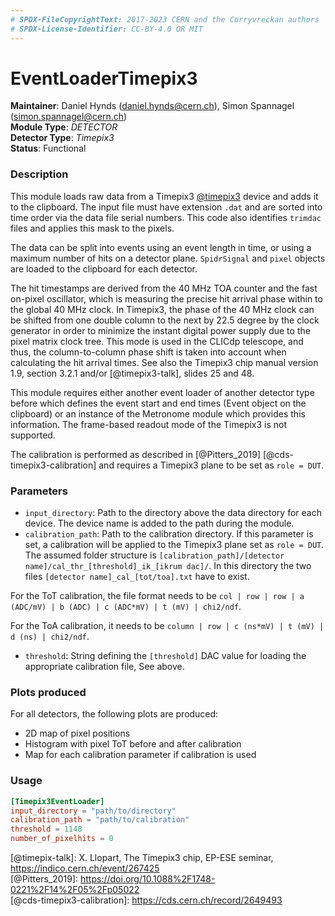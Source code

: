 ```yaml
---
# SPDX-FileCopyrightText: 2017-2023 CERN and the Corryvreckan authors
# SPDX-License-Identifier: CC-BY-4.0 OR MIT
---
```

# EventLoaderTimepix3
**Maintainer**: Daniel Hynds (<daniel.hynds@cern.ch>), Simon Spannagel (<simon.spannagel@cern.ch>)  
**Module Type**: *DETECTOR*  
**Detector Type**: *Timepix3*  
**Status**: Functional

### Description
This module loads raw data from a Timepix3 [@timepix3] device and adds it to the clipboard. The input file must have extension `.dat` and are sorted into time order via the data file serial numbers. This code also identifies `trimdac` files and applies this mask to the pixels.

The data can be split into events using an event length in time, or using a maximum number of hits on a detector plane. `SpidrSignal` and `pixel` objects are loaded to the clipboard for each detector.

The hit timestamps are derived from the 40 MHz TOA counter and the fast on-pixel oscillator, which is measuring the precise hit arrival phase within to the global 40 MHz clock.
In Timepix3, the phase of the 40 MHz clock can be shifted from one double column to the next by 22.5 degree by the clock generator in order to minimize the instant digital power supply due to the pixel matrix clock tree.
This mode is used in the CLICdp telescope, and thus, the column-to-column phase shift is taken into account when calculating the hit arrival times.
See also the Timepix3 chip manual version 1.9, section 3.2.1 and/or [@timepix3-talk], slides 25 and 48.

This module requires either another event loader of another detector type before which defines the event start and end times (Event object on the clipboard) or an instance of the Metronome module which provides this information.
The frame-based readout mode of the Timepix3 is not supported.

The calibration is performed as described in [@Pitters_2019] [@cds-timepix3-calibration] and requires a Timepix3 plane to be set as `role = DUT`.

### Parameters
* `input_directory`: Path to the directory above the data directory for each device. The device name is added to the path during the module.
* `calibration_path`: Path to the calibration directory. If this parameter is set, a calibration will be applied to the Timepix3 plane set as `role = DUT`. The assumed folder structure is `[calibration_path]/[detector name]/cal_thr_[threshold]_ik_[ikrum dac]/`. In this directory the two files `[detector name]_cal_[tot/toa].txt` have to exist.

For the ToT calibration, the file format needs to be `col | row | row | a (ADC/mV) | b (ADC) | c (ADC*mV) | t (mV) | chi2/ndf`.

For the ToA calibration, it needs to be `column | row | c (ns*mV) | t (mV) | d (ns) | chi2/ndf`.
* `threshold`: String defining the `[threshold]` DAC value for loading the appropriate calibration file, See above.

### Plots produced

For all detectors, the following plots are produced:

* 2D map of pixel positions
* Histogram with pixel ToT before and after calibration
* Map for each calibration parameter if calibration is used

### Usage
```toml
[Timepix3EventLoader]
input_directory = "path/to/directory"
calibration_path = "path/to/calibration"
threshold = 1148
number_of_pixelhits = 0
```

[@timepix3]: https://doi.org/10.1088/1748-0221/9/05/c05013  
[@timepix-talk]: X. Llopart, The Timepix3 chip, EP-ESE seminar, https://indico.cern.ch/event/267425  
[@Pitters_2019]: https://doi.org/10.1088%2F1748-0221%2F14%2F05%2Fp05022  
[@cds-timepix3-calibration]: https://cds.cern.ch/record/2649493  
